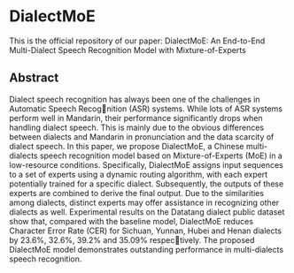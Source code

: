 # DialectMoE

This is the official repository of our paper: DialectMoE: An End-to-End Multi-Dialect Speech Recognition Model with  Mixture-of-Experts

## Abstract

Dialect speech recognition has always been one of the challenges in Automatic Speech Recognition (ASR) systems. While lots of ASR systems perform well in Mandarin, their performance
significantly drops when handling dialect speech. This is mainly due to the obvious differences
between dialects and Mandarin in pronunciation and the data scarcity of dialect speech. In this
paper, we propose DialectMoE, a Chinese multi-dialects speech recognition model based on
Mixture-of-Experts (MoE) in a low-resource conditions. Specifically, DialectMoE assigns input
sequences to a set of experts using a dynamic routing algorithm, with each expert potentially
trained for a specific dialect. Subsequently, the outputs of these experts are combined to derive
the final output. Due to the similarities among dialects, distinct experts may offer assistance in
recognizing other dialects as well. Experimental results on the Datatang dialect public dataset
show that, compared with the baseline model, DialectMoE reduces Character Error Rate (CER)
for Sichuan, Yunnan, Hubei and Henan dialects by 23.6%, 32.6%, 39.2% and 35.09% respectively. The proposed DialectMoE model demonstrates outstanding performance in multi-dialects
speech recognition.

